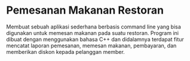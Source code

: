 # Pemesanan Makanan Restoran

Membuat sebuah aplikasi sederhana berbasis command line yang bisa digunakan untuk memesan makanan pada suatu restoran. Program ini dibuat dengan menggunakan bahasa C++ dan didalamnya terdapat fitur mencatat laporan pemesanan, memesan makanan, pembayaran, dan memberikan diskon kepada pelanggan member.

